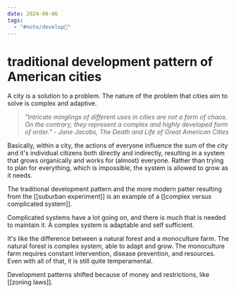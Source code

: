 ```yaml
---
date: 2024-06-06
tags:
  - "#note/develop🍃"
---
```

# traditional development pattern of American cities

A city is a solution to a problem. The nature of the problem that cities aim to solve is complex and adaptive. 

> *"Intricate minglings of different uses in cities are not a form of chaos. On the contrary, they represent a complex and highly developed form of order." - Jane Jacobs, The Death and Life of Great American Cities* 

Basically, within a city, the actions of everyone influence the sum of the city and it's individual citizens both directly and indirectly, resulting in a system that grows organically and works for (almost) everyone.
Rather than trying to plan for everything, which is impossible, the system is allowed to grow as it needs. 

The traditional development pattern and the more modern patter resulting from the [[suburban experiment]] is an example of a [[complex versus complicated system]].

Complicated systems have a lot going on, and there is much that is needed to maintain it. A complex system is adaptable and self sufficient.

It's like the difference between a natural forest and a monoculture farm. The natural forest is complex system, able to adapt and grow. The monoculture farm requires constant intervention, disease prevention, and resources. Even with all of that, it is still quite temperamental. 

Development patterns shifted because of money and restrictions, like [[zoning laws]]. 